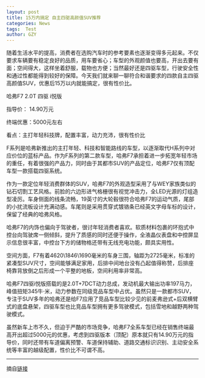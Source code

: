 ```yaml
---
layout: post
title: 15万内搞定 自主四驱高颜值SUV推荐
categories: News
tags:  Test
author: GZY
---
```


随着生活水平的提高，消费者在选购汽车时的参考要素也逐渐变得多元起来。不仅要求车辆要有稳定良好的品质，用车要省心；车型的外观颜值也要高，开出去要有面；空间得大，这样坐着舒服，载物也方便；当然最好还是四驱车型，行驶安全性和通过性都能得到较好的保障。今天我们就来聊一聊符合和谐要求的四款自主四驱高颜值SUV，优惠后15万以内就能搞定，很有性价比。

哈弗F7 2.0T 四驱 i悦版

指导价： 14.90万元

终端优惠：5000元左右

看点：主打年轻科技牌，配置丰富，动力充沛，很有性价比

F系列是哈弗新推出的主打年轻、科技和智能路线的车型，以逐渐取代H系列中对应价位的蓝标产品。作为F系列的第二款车型，哈弗F7承担着进一步拓宽年轻市场的重任，有着很强的产品力，同时由于其都市SUV的产品定位，哈弗F7仅有顶配车型一款搭载四驱系统。

作为一款定位年轻消费群体的SUV，哈弗F7的外观造型采用了与WEY家族类似的钻石切割工艺风格。前脸的六边形进气格栅很有视觉冲击力，全LED光源的灯组造型凌厉。车身侧面的线条流畅，19英寸的大轮毂很符合哈弗F7的运动气质，尾部的小扰流板设计充满动感。车尾则是采用贯穿式镀铬条已经英文字母车标的设计，保留了经典的哈弗风格。

哈弗F7的内饰也偏向于驾驶者，很讨年轻消费者喜欢。软质材料包裹的环抱式中控台向驾驶席一侧倾斜，提升了质感的同时还便于操作，全液晶仪表盘和中控屏显示信息很丰富，中控台下方的储物格还带有无线充电功能，颇具实用性。

空间方面，F7有着4620\1846\1690毫米的车身三围，轴距为2725毫米，标准的紧凑型SUV尺寸，空间能够满足家用，后排中间地台没有凸起值得称赞，后排座椅靠背放倒之后形成一个平整的地板，空间利用率非常高。

哈弗F7四驱i悦版搭载的是2.0T+7DCT动力总成，发动机最大输出功率197马力，峰值扭矩345牛·米，动力参数在同级竞品车型中占优。虽然只是一款都市SUV，专注于SUV多年的哈弗还是给F7应用了竞品车型比较少见的前麦弗逊式+后双横臂式的底盘悬架，四驱车型也比竞品车型拥有更多驾驶模式，包括雪地和越野两种驾驶模式。

虽然新车上市不久，但迫于严酷的市场竞争，哈弗F7全系车型已经在销售终端最高开出超过5000元的优惠，考虑到四驱版本（顶配）原本就只有14.90万元的指导价，同时还带有车道偏离预警、车道保持辅助、道路交通标识识别、主动安全系统等丰富的越级配置，性价比不可谓不高。

*****

摘自[链接](http://auto.qq.com/a/20190131/000760.htm)